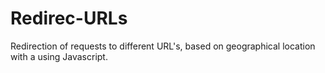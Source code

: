 # Redirec-URLs
Redirection of requests to different URL's, based on geographical location with a using Javascript.
